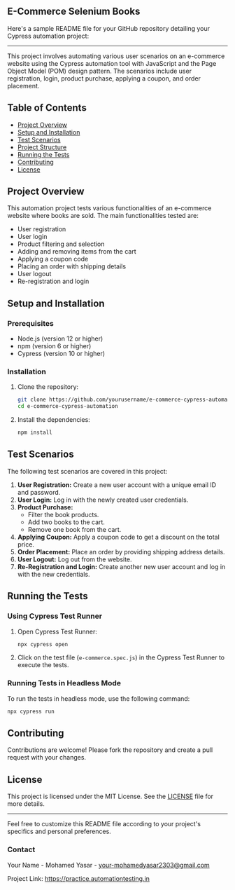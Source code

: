 
## E-Commerce Selenium Books
Here's a sample README file for your GitHub repository detailing your Cypress automation project:

---

This project involves automating various user scenarios on an e-commerce website using the Cypress automation tool with JavaScript and the Page Object Model (POM) design pattern. The scenarios include user registration, login, product purchase, applying a coupon, and order placement.

## Table of Contents
- [Project Overview](#project-overview)
- [Setup and Installation](#setup-and-installation)
- [Test Scenarios](#test-scenarios)
- [Project Structure](#project-structure)
- [Running the Tests](#running-the-tests)
- [Contributing](#contributing)
- [License](#license)

## Project Overview
This automation project tests various functionalities of an e-commerce website where books are sold. The main functionalities tested are:
- User registration
- User login
- Product filtering and selection
- Adding and removing items from the cart
- Applying a coupon code
- Placing an order with shipping details
- User logout
- Re-registration and login

## Setup and Installation

### Prerequisites
- Node.js (version 12 or higher)
- npm (version 6 or higher)
- Cypress (version 10 or higher)

### Installation
1. Clone the repository:
    ```sh
    git clone https://github.com/yourusername/e-commerce-cypress-automation.git
    cd e-commerce-cypress-automation
    ```

2. Install the dependencies:
    ```sh
    npm install
    ```

## Test Scenarios
The following test scenarios are covered in this project:
1. **User Registration:** Create a new user account with a unique email ID and password.
2. **User Login:** Log in with the newly created user credentials.
3. **Product Purchase:**
    - Filter the book products.
    - Add two books to the cart.
    - Remove one book from the cart.
4. **Applying Coupon:** Apply a coupon code to get a discount on the total price.
5. **Order Placement:** Place an order by providing shipping address details.
6. **User Logout:** Log out from the website.
7. **Re-Registration and Login:** Create another new user account and log in with the new credentials.

## Running the Tests

### Using Cypress Test Runner
1. Open Cypress Test Runner:
    ```sh
    npx cypress open
    ```
2. Click on the test file (`e-commerce.spec.js`) in the Cypress Test Runner to execute the tests.

### Running Tests in Headless Mode
To run the tests in headless mode, use the following command:
```sh
npx cypress run
```

## Contributing
Contributions are welcome! Please fork the repository and create a pull request with your changes.

## License
This project is licensed under the MIT License. See the [LICENSE](LICENSE) file for more details.

---

Feel free to customize this README file according to your project's specifics and personal preferences.
### Contact

Your Name - Mohamed Yasar - your-mohamedyasar2303@gmail.com

Project Link: https://practice.automationtesting.in
